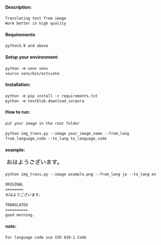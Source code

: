 #### Description:

```
Translating text from image
Work better in high quality
```

#### Requirements

```
python3.9 and above
```

#### Setup your environment:

```
python -m venv venv
source venv/bin/activate
```

#### Installation:

```
python -m pip install -r requirements.txt
python -m textblob.download_corpora
```

#### How to run:

```
put your image in the root folder

python img_trans.py --image your_image_name --from_lang from_language_code --to_lang to_language_code
```

#### example:

![Alt text](example.png "Example image")

```
python img_trans.py --image example.png --from_lang ja --to_lang en

ORIGINAL
========
おはようございます。

TRANSLATED
==========
good morning.
```

#### note:

```
For language code use ISO 639-1 Code
```
